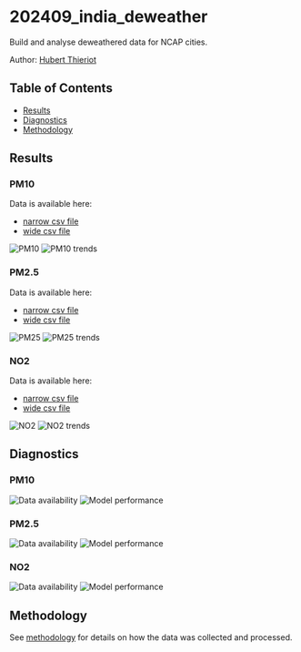 # 202409_india_deweather

Build and analyse deweathered data for NCAP cities.

Author: [Hubert Thieriot](mailto:hubert@energyancleanair.org)

## Table of Contents
- [Results](#results)
- [Diagnostics](#diagnostics)
- [Methodology](#methodology)

## Results

### PM10
Data is available here:
- [narrow csv file](results/yoy_pm10.csv)
- [wide csv file](results/yoy_pm10_wide.csv)

![PM10](results/yoy_pm10.png)
![PM10 trends](results/trend_pm10.png)


### PM2.5
Data is available here:
- [narrow csv file](results/yoy_pm25.csv)
- [wide csv file](results/yoy_pm25_wide.csv)

![PM25](results/yoy_pm25.png)
![PM25 trends](results/trend_pm25.png)


### NO2
Data is available here:
- [narrow csv file](results/yoy_no2.csv)
- [wide csv file](results/yoy_no2_wide.csv)


![NO2](results/yoy_no2.png)
![NO2 trends](results/trend_no2.png)

## Diagnostics

### PM10
![Data availability](./diagnostics/data_availability_pm10.png)
![Model performance](./diagnostics/rsquared_testing_pm10.png)


### PM2.5
![Data availability](./diagnostics/data_availability_pm25.png)
![Model performance](./diagnostics/rsquared_testing_pm25.png)

### NO2
![Data availability](./diagnostics/data_availability_no2.png)
![Model performance](./diagnostics/rsquared_testing_no2.png)


## Methodology
See [methodology](./methodology.md) for details on how the data was collected and processed.





